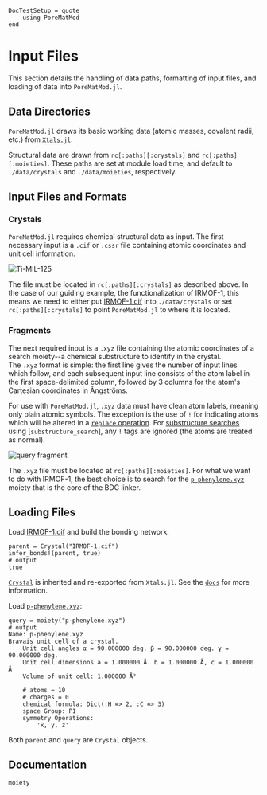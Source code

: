 ```@meta
DocTestSetup = quote
    using PoreMatMod
end
```

# Input Files

This section details the handling of data paths, formatting of input files, and loading of data into `PoreMatMod.jl`.

## Data Directories

`PoreMatMod.jl` draws its basic working data (atomic masses, covalent radii, etc.) from [`Xtals.jl`](https://github.com/SimonEnsemble/Xtals.jl/).

Structural data are drawn from `rc[:paths][:crystals]` and `rc[:paths][:moieties]`.
These paths are set at module load time, and default to `./data/crystals` and `./data/moieties`, respectively.

## Input Files and Formats

### Crystals

`PoreMatMod.jl` requires chemical structural data as input.  The first necessary input is a `.cif` or `.cssr` file containing atomic coordinates and unit cell information.

![Ti-MIL-125](../../assets/inputs/Ti-MIL-125.png)

The file must be located in `rc[:paths][:crystals]` as described above. In the case of our guiding example, the functionalization of IRMOF-1, this means we need to either put [IRMOF-1.cif](../../../assets/inputs/IRMOF-1.cif) into `./data/crystals` or set `rc[:paths][:crystals]` to point `PoreMatMod.jl` to where it is located.

### Fragments

The next required input is a `.xyz` file containing the atomic coordinates of a search moiety--a chemical substructure to identify in the crystal.  
The `.xyz` format is simple: the first line gives the number of input lines which follow, and each subsequent input line consists of the atom label in the first space-delimited column, followed by 3 columns for the atom's Cartesian coordinates in Ångströms.

For use with `PoreMatMod.jl`, `.xyz` data must have clean atom labels, meaning only plain atomic symbols. 
The exception is the use of `!` for indicating atoms which will be altered in a [`replace` operation](../../replace). 
For [substructure searches](../../find) using [`substructure_search`], any `!` tags are ignored (the atoms are treated as normal).

![query fragment](../../assets/inputs/query.png)

The `.xyz` file must be located at `rc[:paths][:moieties]`.
For what we want to do with IRMOF-1, the best choice is to search for the [`p-phenylene.xyz`](../../../assets/inputs/p-phenylene.xyz) moiety that is the core of the BDC linker.

## Loading Files

Load [IRMOF-1.cif](../../../assets/inputs/IRMOF-1.cif) and build the bonding network:

```jldoctest; output=false
parent = Crystal("IRMOF-1.cif")
infer_bonds!(parent, true)
# output
true
```

[`Crystal`](https://simonensemble.github.io/Xtals.jl/dev/crystal/#Xtals.Crystal) is inherited and re-exported from `Xtals.jl`.
See the [`docs`](https://simonensemble.github.io/Xtals.jl/dev/crystal/#Xtals.Crystal) for more information.

Load [`p-phenylene.xyz`](../../../assets/inputs/p-phenylene.xyz):

```jldoctest; output=false
query = moiety("p-phenylene.xyz")
# output
Name: p-phenylene.xyz
Bravais unit cell of a crystal.
	Unit cell angles α = 90.000000 deg. β = 90.000000 deg. γ = 90.000000 deg.
	Unit cell dimensions a = 1.000000 Å. b = 1.000000 Å, c = 1.000000 Å
	Volume of unit cell: 1.000000 Å³

	# atoms = 10
	# charges = 0
	chemical formula: Dict(:H => 2, :C => 3)
	space Group: P1
	symmetry Operations:
		'x, y, z'
```

Both `parent` and `query` are `Crystal` objects.

## Documentation

```@docs
moiety
```
